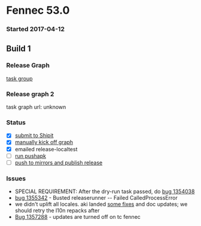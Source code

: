 # Fennec 53.0

### Started 2017-04-12

## Build 1

### Release Graph
[task group](https://tools.taskcluster.net/push-inspector/#/gc6UVbqRQjW75dwe8tTCrA)

### Release graph 2
task graph url: unknown

### Status
- [x] [submit to Shipit](https://wiki.mozilla.org/Release:Release_Automation_on_Mercurial:Starting_a_Release#Submit_to_Ship_It)
- [x] [manually kick off graph](https://github.com/mozilla/releasewarrior/blob/master/how-tos/fennec-temp-relpro.md#start-off-the-fennec-graph)
- [x] emailed release-localtest
- [ ] [run pushapk](https://github.com/mozilla/releasewarrior/blob/master/how-tos/fennec-temp-relpro.md#run-pushapk-manually)
- [ ] [push to mirrors and publish release](https://github.com/mozilla/releasewarrior/blob/master/how-tos/fennec-temp-relpro.md#steps-after-qa-signed-off)

### Issues
- SPECIAL REQUIREMENT: After the dry-run task passed, do [bug 1354038](https://bugzil.la/1354038)
- [bug 1355342](https://bugzil.la/1355342) - Busted releaserunner -- Failed CalledProcessError
- we didn't uplift all locales. aki landed [some fixes](https://hg.mozilla.org/build/braindump/log/default/releases-related/beta2release_l10n.sh) and doc updates; we should retry the l10n repacks after
- [Bug 1357288](https://bugzil.la/1357288) - updates are turned off on tc fennec


